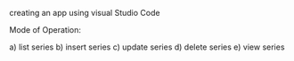 creating an app using visual Studio Code

Mode of Operation:

a) list series b) insert series c) update series d) delete series e) view series
